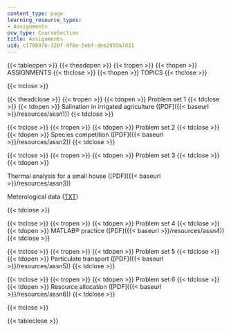 ```yaml
---
content_type: page
learning_resource_types:
- Assignments
ocw_type: CourseSection
title: Assignments
uid: c170b976-320f-9f6e-5ebf-dee2993a7d31
---
```


{{< tableopen >}}
{{< theadopen >}}
{{< tropen >}}
{{< thopen >}}
ASSIGNMENTS
{{< thclose >}}
{{< thopen >}}
TOPICS
{{< thclose >}}

{{< trclose >}}

{{< theadclose >}}
{{< tropen >}}
{{< tdopen >}}
Problem set 1
{{< tdclose >}}
{{< tdopen >}}
Salination in irrigated agriculture ([PDF]({{< baseurl >}}/resources/assn1))
{{< tdclose >}}

{{< trclose >}}
{{< tropen >}}
{{< tdopen >}}
Problem set 2
{{< tdclose >}}
{{< tdopen >}}
Species competition ([PDF]({{< baseurl >}}/resources/assn2))
{{< tdclose >}}

{{< trclose >}}
{{< tropen >}}
{{< tdopen >}}
Problem set 3
{{< tdclose >}}
{{< tdopen >}}


Thermal analysis for a small house ([PDF]({{< baseurl >}}/resources/assn3))

Meterological data ([TXT](/courses/civil-and-environmental-engineering/1-020-ecology-ii-engineering-for-sustainability-spring-2008/assignments/harvardmet.txt))


{{< tdclose >}}

{{< trclose >}}
{{< tropen >}}
{{< tdopen >}}
Problem set 4
{{< tdclose >}}
{{< tdopen >}}
MATLAB® practice ([PDF]({{< baseurl >}}/resources/assn4))
{{< tdclose >}}

{{< trclose >}}
{{< tropen >}}
{{< tdopen >}}
Problem set 5
{{< tdclose >}}
{{< tdopen >}}
Particulate transport ([PDF]({{< baseurl >}}/resources/assn5))
{{< tdclose >}}

{{< trclose >}}
{{< tropen >}}
{{< tdopen >}}
Problem set 6
{{< tdclose >}}
{{< tdopen >}}
Resource allocation ([PDF]({{< baseurl >}}/resources/assn6))
{{< tdclose >}}

{{< trclose >}}

{{< tableclose >}}